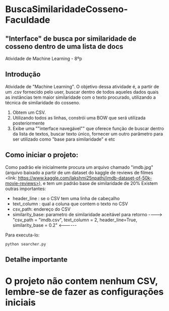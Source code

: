 # BuscaSimilaridadeCosseno-Faculdade
## "Interface" de busca por similaridade de cosseno dentro de uma lista de docs
Atividade de Machine Learning - 8ºp


## Introdução
Atividade de "Machine Learning". O objetivo dessa atividade é, a partir de um .csv fornecido pelo user, buscar dentro de todos aqueles dados quais as instâncias tem maior similaridade com o texto procurado, utilizando a técnica de similaridade do cosseno.
1. Obtem um CSV.
2. Utilizando todos as linhas, constrói uma BOW que será utilizada posteriormente
3. Exibe uma ""interface navegável"" que oferece função de buscar dentro da lista de textos, buscar texto único, fornecer um outro parâmetro para ser utilizado como "base para similaridade" e etc 

## Como iniciar o projeto:
Como padrão ele inicialmente procura um arquivo chamado "imdb.jpg"(arquivo baixado a partir de um dataset do kaggle de reviews de filmes <link: https://www.kaggle.com/lakshmi25npathi/imdb-dataset-of-50k-movie-reviews>), e tem um padrão base de similaridade de 20%
Existem outras importantes:
 - header_line : se o CSV tem uma linha de cabeçalho
 - text_column : qual a coluna que contem o texto no CSV
 - csv_path: endereço do CSV
 - similarity_base: parametro de similaridade aceitável para retorno
----> "csv_path = "imdb.csv", text_column = 2, header_line=True, similarity_base = 0.2" <------

Para executa-lo:
```
python searcher.py
```
## Detalhe importante
# O projeto não contem nenhum CSV, lembre-se de fazer as configurações iniciais
